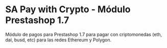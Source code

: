 SA Pay with Crypto - Módulo Prestashop 1.7 
==========================================

Módulo de pagos para Prestashop 1.7 para pagar con criptomonedas (eth, dai, busd, etc) para las redes Ethereum y Polygon.